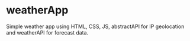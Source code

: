 # weatherApp
Simple weather app using HTML, CSS, JS, abstractAPI for IP geolocation and weatherAPI for forecast data.
